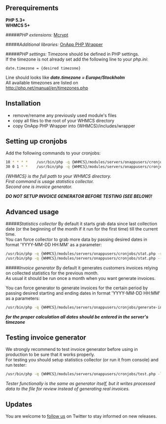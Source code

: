 ## Prerequirements
**PHP 5.3+  
WHMCS 5+**

#####_PHP extensions:_
[Mcrypt](http://php.net/manual/en/mcrypt.installation.php)  

#####_Additional libraries:_
[OnApp PHP Wrapper](https://github.com/OnApp/OnApp-PHP-Wrapper-External)

#####_PHP settings:_
Timezone should be defined in PHP settings.  
If the timezone is not already set add the following line to your *php.ini*:

```
date.timezone = {desired timezone}
```

Line should looks like **_date.timezone = Europe/Stockholm_**  
All available timezones are listed on http://php.net/manual/en/timezones.php


## Installation
- remove/rename any previously used module's files
- copy all files to the root of your WHMCS directory
- copy OnApp PHP Wrapper into {WHMCS}/includes/wrapper


## Setting up cronjobs
Add the following commands to your cronjobs:

```bash
10 * * * *    /usr/bin/php -q {WHMCS}/modules/servers/onappusers/cronjobs/stat.php
30 0 1 * *    /usr/bin/php -q {WHMCS}/modules/servers/onappusers/cronjobs/generate-invoices.php
```

*{WHMCS} is the full path to your WHMCS directory.  
First command is usage statistics collector.  
Second one is invoice generator.*

**_DO NOT SETUP INVOICE GENERATOR BEFORE TESTING (SEE BELOW)!_**


## Advanced usage
#####_Statistics collector_
By default it starts grab data since last collection date (or the beginning of the month if it run for the first time) till the current time.  
You can force collector to grab more data by passing desired  dates in format 'YYYY-MM-DD HH:MM' as a parameter:

```bash
/usr/bin/php -q {WHMCS}/modules/servers/onappusers/cronjobs/stat.php -s'2014-01-01 00:00'
/usr/bin/php -q {WHMCS}/modules/servers/onappusers/cronjobs/stat.php --since='2014-01-01 00:00' --till='2014-03-15 23:00'
```


#####_Invoice generator_
By default it generates customers invoices relying on collected statistics for the previous month.  
As usual it should be run once a month when you want generate invoices.

You can force generator to generate invoices for the certain period by passing desired starting and ending dates in format 'YYYY-MM-DD HH:MM' as a parameters:

```bash
/usr/bin/php -q {WHMCS}/modules/servers/onappusers/cronjobs/generate-invoices.php --since='2014-03-15 00:00' --till='2014-04-15 23:00'
```

**_for the proper calculation all dates should be entered in the server's timezone_**


## Testing invoice generator
We strongly recommend to test invoice generator before using in production to be sure that it works properly.  
For testing you should setup statistics collector (or run it from console) and run tester:

```bash
/usr/bin/php -q	{WHMCS}/modules/servers/onappusers/cronjobs/test.php -l
```

_Tester functionally is the same as generator itself, but it writes processed data to the file for review instead of generating real invoices._

## Updates
You are welcome to [follow us](https://twitter.com/intent/user?screen_name=OnAppPHPTeam) on Twitter to stay informed on new releases.